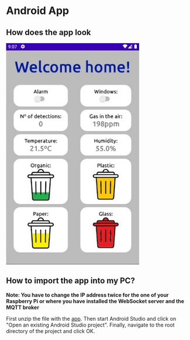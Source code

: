 # Android App

## How does the app look

![My Image](../Docs/img/androidApp0.jpg)

## How to import the app into my PC?

**Note: You have to change the IP address twice for the one of your Raspberry Pi or where you have installed the WebSocket server and the MQTT broker**

First unzip the file with the [app](./myIoTApp2.zip). Then start Android Studio and click on "Open an existing Android Studio project". Finally, navigate to the root directory of the project and click OK.

